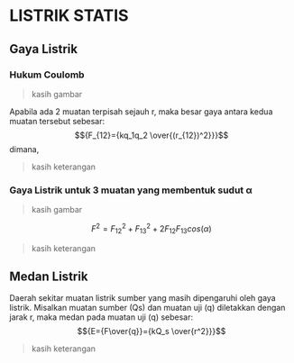 # LISTRIK STATIS

## Gaya Listrik

### Hukum Coulomb

> kasih gambar

Apabila ada 2 muatan terpisah sejauh r, maka besar gaya antara kedua muatan tersebut sebesar:
$${F_{12}={kq_1q_2 \over{(r_{12})^2}}}$$
dimana,

> kasih keterangan

### Gaya Listrik untuk 3 muatan yang membentuk sudut &#945;

> kasih gambar

$${F^2={F_{12}^2}+{F_{13}^2}+2F_{12}F_{13}cos(\alpha)}$$

> kasih keterangan

## Medan Listrik

Daerah sekitar muatan listrik sumber yang masih dipengaruhi oleh gaya listrik. Misalkan muatan sumber (Qs) dan muatan uji (q) diletakkan dengan jarak r, maka medan pada muatan uji (q) sebesar:
$${E={F\over{q}}={kQ_s \over{r^2}}}$$

> kasih keterangan


